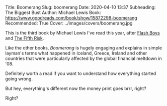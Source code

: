 Title: Boomerang
Slug: boomerang
Date: 2020-04-10 13:37
Subheading: The Biggest Bust
Author: Michael Lewis
Book: https://www.goodreads.com/book/show/15872298-boomerang
Recommended: True
Cover: ../images/covers/boomerang.jpg

This is the third book by Michael Lewis I've read this year, after [Flash Boys](https://www.jacquescorbytuech.com/reading/flash-boys.html) and [The Fifth Risk](https://www.jacquescorbytuech.com/reading/the-fifth-risk.html).

Like the other books, *Boomerang* is hugely engaging and explains in simple layman's terms what happened in Iceland, Greece, Ireland and other countries that were particularly affected by the global financial meltdown in '08.

Definitely worth a read if you want to understand how everything started going wrong.

But hey, everything's different now the money print goes brrr, right?

Right?